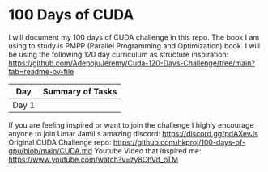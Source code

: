 # 100 Days of CUDA 
I will document my 100 days of CUDA challenge in this repo. 
The book I am using to study is PMPP (Parallel Programming and Optimization) book. 
I will be using the following 120 day curriculum as structure inspiration: https://github.com/AdepojuJeremy/Cuda-120-Days-Challenge/tree/main?tab=readme-ov-file

| Day           | Summary of Tasks  |
| ------------- | ------------- |
| Day 1         |   |



If you are feeling inspired or want to join the challenge I highly encourage anyone to join Umar Jamil's amazing discord: https://discord.gg/pdAXevJs
Original CUDA Challenge repo: https://github.com/hkproj/100-days-of-gpu/blob/main/CUDA.md
Youtube Video that inspired me: https://www.youtube.com/watch?v=zy8ChVd_oTM
